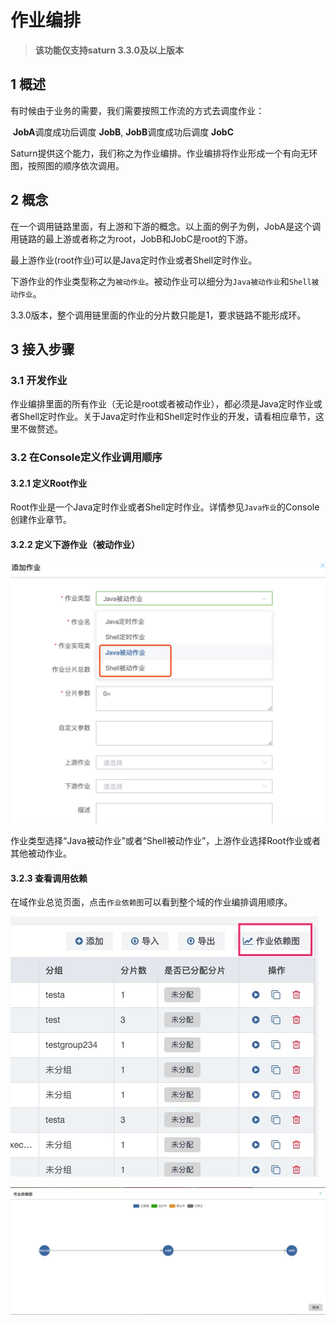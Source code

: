 # 作业编排

> **该功能仅支持saturn 3.3.0及以上版本**

## 1 概述

有时候由于业务的需要，我们需要按照工作流的方式去调度作业：

​        **JobA**调度成功后调度 **JobB**, **JobB**调度成功后调度 **JobC**

Saturn提供这个能力，我们称之为作业编排。作业编排将作业形成一个有向无环图，按照图的顺序依次调用。

## 2 概念

在一个调用链路里面，有上游和下游的概念。以上面的例子为例，JobA是这个调用链路的最上游或者称之为root，JobB和JobC是root的下游。

最上游作业(root作业)可以是Java定时作业或者Shell定时作业。

下游作业的作业类型称之为`被动作业`。被动作业可以细分为`Java被动作业`和`Shell被动作业`。

3.3.0版本，整个调用链里面的作业的分片数只能是1，要求链路不能形成环。

## 3 接入步骤

### 3.1 开发作业

作业编排里面的所有作业（无论是root或者被动作业），都必须是Java定时作业或者Shell定时作业。关于Java定时作业和Shell定时作业的开发，请看相应章节，这里不做赘述。

### 3.2 在Console定义作业调用顺序

#### 3.2.1 定义Root作业

Root作业是一个Java定时作业或者Shell定时作业。详情参见`Java作业`的Console创建作业章节。

#### 3.2.2 定义下游作业（被动作业）

![Create JAVA_PASSIVE](_media/create_passive.png)

作业类型选择“Java被动作业”或者“Shell被动作业”，上游作业选择Root作业或者其他被动作业。

#### 3.2.3 查看调用依赖

在域作业总览页面，点击`作业依赖图`可以看到整个域的作业编排调用顺序。

![Create JAVA_PASSIVE](_media/job_dependency_control.jpg)

![Create JAVA_PASSIVE](_media/job_dependency.jpg)